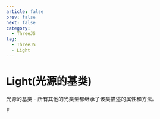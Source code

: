 ```yaml
---
article: false
prev: false
next: false
category:
  - ThreeJS
tag:
  - ThreeJS
  - Light
---
```


# Light(光源的基类)

光源的基类 - 所有其他的光类型都继承了该类描述的属性和方法。
<!-- more -->F